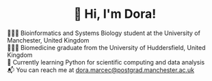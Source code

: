 <h1 align="center">👋 Hi, I'm Dora!</h1>

👩🏻‍💻 Bioinformatics and Systems Biology student at the University of Manchester, United Kingdom<br/>
👩🏻‍🎓 Biomedicine graduate from the University of Huddersfield, United Kingdom<br/>
💭 Currently learning Python for scientific computing and data analysis<br/>
📬 You can reach me at dora.marcec@postgrad.manchester.ac.uk

